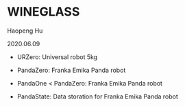 # WINEGLASS

Haopeng Hu

2020.06.09

- URZero: Universal robot 5kg

- PandaZero: Franka Emika Panda robot

- PandaOne < PandaZero: Franka Emika Panda robot

- PandaState: Data storation for Franka Emika Panda robot